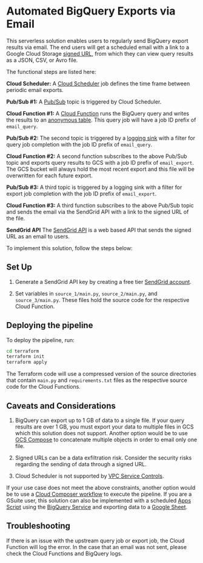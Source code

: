 # Automated BigQuery Exports via Email

This serverless solution enables users to regularly send BigQuery export results via email. The end users will get a scheduled email with a link to a Google Cloud Storage [signed URL](https://cloud.google.com/storage/docs/access-control/signed-urls), from which they can view query results as a JSON, CSV, or Avro file.

The functional steps are listed here:

**Cloud Scheduler:** A [Cloud Scheduler](https://cloud.google.com/scheduler) job defines the time frame between periodic email exports.

**Pub/Sub #1:** A [Pub/Sub](https://cloud.google.com/pubsub) topic is triggered by Cloud Scheduler.

**Cloud Function #1:** A [Cloud Function](https://cloud.google.com/functions) runs the BigQuery query and writes the results to an [anonymous table](https://cloud.google.com/bigquery/docs/cached-results#how_cached_results_are_stored). This query job will have a job ID prefix of `email_query`.

**Pub/Sub #2:** The second topic is triggered by a [logging sink](https://cloud.google.com/logging/docs/export) with a filter for query job completion with the job ID prefix of `email_query`.

**Cloud Function #2:** A second function subscribes to the above Pub/Sub topic and exports query results to GCS with a job ID prefix of `email_export`. The GCS bucket will always hold the most recent export and this file will be overwritten for each future export.

**Pub/Sub #3:** A third topic is triggered by a logging sink with a filter for export job completion with the job ID prefix of `email_export`.

**Cloud Function #3:** A third function subscribes to the above Pub/Sub topic and sends the email via the SendGrid API with a link to the signed URL of the file.

**SendGrid API** The [SendGrid API](https://sendgrid.com/) is a web based API that sends the signed URL as an email to users.

To implement this solution, follow the steps below:

## Set Up
1. Generate a SendGrid API key by creating a free tier [SendGrid account](https://signup.sendgrid.com/).

2. Set variables in `source_1/main.py`, `source_2/main.py`, and `source_3/main.py`. These files hold the source code for the respective Cloud Function.

## Deploying the pipeline

To deploy the pipeline, run:
```bash
cd terraform
terraform init
terraform apply
```
The Terraform code will use a compressed version of the source directories that contain `main.py` and `requirements.txt` files as the respective source code for the Cloud Functions.

## Caveats and Considerations
1. BigQuery can export up to 1 GB of data to a single file. If your query results are over 1 GB, you must export your data to multiple files in GCS which this solution does not support. Another option would be to use [GCS Compose](https://cloud.google.com/storage/docs/composite-objects) to concatenate multiple objects in order to email only one file. 

2. Signed URLs can be a data exfiltration risk. Consider the security risks regarding the sending of data through a signed URL.

3. Cloud Scheduler is not supported by [VPC Service Controls](https://cloud.google.com/vpc-service-controls/docs/supported-products).

If your use case does not meet the above constraints, another option would be to use a [Cloud Composer workflow](https://cloud.google.com/composer/docs/how-to/using/writing-dags) to execute the pipeline. If you are a GSuite user, this solution can also be implemented with a scheduled [Apps Script](https://developers.google.com/apps-script) using the [BigQuery Service](https://developers.google.com/apps-script/advanced/bigquery) and exporting data to a [Google Sheet](https://developers.google.com/apps-script/reference/spreadsheet).

## Troubleshooting
If there is an issue with the upstream query job or export job, the Cloud Function will log the error. In the case that an email was not sent, please check the Cloud Functions and BigQuery logs.
